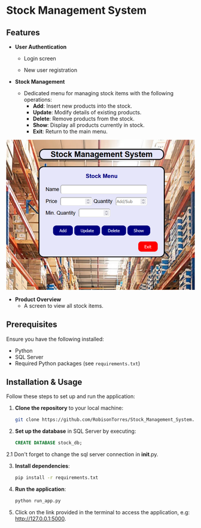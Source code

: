 # **Stock Management System**

## **Features**

- **User Authentication**  
  - Login screen  

  - New user registration  

- **Stock Management**  
  - Dedicated menu for managing stock items with the following operations:  
    - **Add**: Insert new products into the stock.  
    - **Update**: Modify details of existing products.  
    - **Delete**: Remove products from the stock.  
    - **Show**: Display all products currently in stock.  
    - **Exit**: Return to the main menu.

<p align="center"><img text-align:center src=image_app/stock_menu.png></p>

- **Product Overview**  
  - A screen to view all stock items.  

## **Prerequisites**

Ensure you have the following installed:

- Python  
- SQL Server  
- Required Python packages (see `requirements.txt`)  

## **Installation & Usage**

Follow these steps to set up and run the application:

1. **Clone the repository** to your local machine:
   ```bash
   git clone https://github.com/RobisonTorres/Stock_Management_System.git
   ```  

2. **Set up the database** in SQL Server by executing:
   ```sql
   CREATE DATABASE stock_db;
   ```
  2.1 Don't forget to change the sql server connection in __init__.py.
  
3. **Install dependencies**:
   ```bash
   pip install -r requirements.txt
   ```  

4. **Run the application**:
   ```bash
   python run_app.py
   ```  

5. Click on the link provided in the terminal to access the application, e.g: http://127.0.0.1:5000. 
